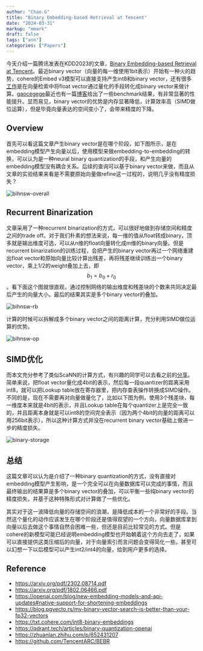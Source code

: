 ```yaml
---
author: "Chao.G"
title: "Binary Embedding-based Retrieval at Tencent"
date: "2024-03-31"
markup: "mmark"
draft: false
tags: ["ann"]
categories: ["Papers"]
---
```


今天介绍一篇腾讯发表在KDD2023的文章，[Binary Embedding-based Retrieval at Tencent](https://arxiv.org/pdf/2302.08714.pdf)。最近binary vector（向量的每一维使用1bit表示）开始有一种火的趋势，cohere的Embed v3模型可以直接支持产生int8和binary vector，还有很多[工作](https://qdrant.tech/articles/binary-quantization-openai)是在向量检索中将float vector通过量化的手段转化成binary vector来做计算。[gaocegege](https://github.com/gaocegege)最近也有一篇[博客](https://blog.pgvecto.rs/my-binary-vector-search-is-better-than-your-fp32-vectors)给出了一些benchmark结果，有非常显著的性能提升。显而易见，binary vector的优势是内存显著降低，计算效率高（SIMD做位运算），但是毕竟向量表达的空间变小了，会带来精度的下降。

## Overview

首先可以看这篇文章产生binary vector是在哪个阶段，如下图所示，是在embedding模型产生向量以后，使用模型来做embedding-to-embedding的转换，可以认为是一种neural binary quantization的手段，和产生向量的embedding模型没有耦合关系。后续的查询可以基于binary vector来做，而且从文章的实验结果来看是不需要原始向量做refine这一过程的，说明几乎没有精度损失？

![bihnsw-overall](/assets/bihnsw-overall.png)

## Recurrent Binarization

文章采用了一种recurrent binarization的方式，可以很好地做到存储空间和精度之间的trade off。对于我们朴素的想法来说，每一维的值从float转成binary，顶多就是输出维度可选，可以从n维的float向量转化成m维的binary向量。但是recurrent binarization的训练过程，会把产生的binary vector再过一个网络重建出float vector和原始向量比较计算出残差，再将残差继续训练出一个binary vector，乘上1/2的weight叠加上去，即$$b_1 = b_0 + r_0$$。看下面这个图就很直观，通过控制网络的输出维度和残差块的个数来共同决定最后产生的向量大小。最后的结果其实是多个binary vector的叠加。

![bihnsw-rb](/assets/bihnsw-recurrent-binarization.png)

计算的时候可以拆解成多个binary vector之间的距离计算，充分利用SIMD做位运算的优势。

![bihnsw-op](/assets/bihnsw-op.png)

## SIMD优化

而本文充分参考了类似ScaNN的计算方式，有兴趣的同学可以去看之前的[分享](https://zhuanlan.zhihu.com/p/684898701)。简单来说，把float vector量化成4bit的表示，然后每一段quantizer的距离采用int8，就可以把Lookup table放在寄存器里，把内存查表操作转换成SIMD操作。不同的是，现在不需要再对向量做量化了，比如以下图为例，使用3个残差块，每一维度本来就是4bit的表示，并且Lookup table在每个quantizer上是完全一致的，并且距离本身就是可以int8的空间完全表示（因为两个4bit的向量的距离可以用256bit表示），所以这种计算方式并没在recurrent binary vector基础上做进一步的精度损失。

![binary-storage](/assets/binary-storage.png)

## 总结

这篇文章可以认为是介绍了一种binary quantization的方式，没有直接对embedding模型产生影响，是一个完全可以在向量数据库可以完成的事情，而且最终输出的结果算是多个binary vector的叠加，可以平衡一些纯binary vector的精度损失，并基于这种特殊形式对计算做了一些优化。

其实对于这一波降低向量的存储空间的浪潮，是降低成本的一个非常好的手段。当然这个量化的动作应该发生在哪个阶段还是值得观望的一个方向，向量数据库拿到向量以后去做这个事情自然会困难一些，但还是目前比较常见的方式。但是cohere的新模型可能已经说明embedding模型也开始朝着这个方向去走了，如果可以直接提供这类压缩后的向量，对于向量索引而言问题会变得简化一些。甚至可以幻想一下以后模型可以产生int2/int4的向量，给到用户更多的选择。

## Reference

- https://arxiv.org/pdf/2302.08714.pdf
- https://arxiv.org/pdf/1802.06466.pdf
- https://openai.com/blog/new-embedding-models-and-api-updates#native-support-for-shortening-embeddings
- https://blog.pgvecto.rs/my-binary-vector-search-is-better-than-your-fp32-vectors
- https://txt.cohere.com/int8-binary-embeddings
- https://qdrant.tech/articles/binary-quantization-openai
- https://zhuanlan.zhihu.com/p/652431207
- https://github.com/TencentARC/BEBR
